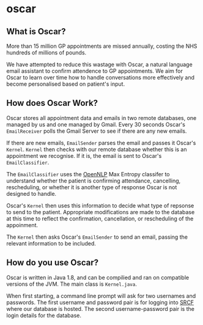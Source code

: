 # oscar

## What is Oscar?

More than 15 million GP appointments are missed annually, costing the NHS hundreds of millions of pounds.

We have attempted to reduce this wastage with Oscar, a natural language email assistant to confirm attendence to GP appointments. We aim for Oscar to learn over time how to handle conversations more effectively and become personalised based on patient's input. 

## How does Oscar Work?

Oscar stores all appointment data and emails in two remote databases, one managed by us and one managed by Gmail. Every 30 seconds Oscar's `EmailReceiver` polls the Gmail Server to see if there are any new emails. 

If there are new emails, `EmailSender` parses the email and passes it Oscar's `Kernel`. `Kernel` then checks with our remote database whether this is an appointment we recognise. If it is, the email is sent to Oscar's `EmailClassifier`.

The `EmailClassifier` uses the [OpenNLP](https://opennlp.apache.org/) Max Entropy classifer to understand whether the patient is confirming attendance, cancelling, rescheduling, or whether it is another type of response Oscar is not designed to handle.

Oscar's `Kernel` then uses this information to decide what type of repsonse to send to the patient. Appropriate modifications are made to the database at this time to reflect the confirmation, cancellation, or rescheduling of the appoinment.

The `Kernel` then asks Oscar's `EmailSender` to send an email, passing the relevant information to be included.

## How do you use Oscar?

Oscar is written in Java 1.8, and can be compilied and ran on compatible versions of the JVM. The main class is `Kernel.java`. 

When first starting, a command line prompt will ask for two usernames and passwords. The first username and password pair is for logging into [SRCF](https://srcf.net) where our database is hosted. The second username-password pair is the login details for the database.